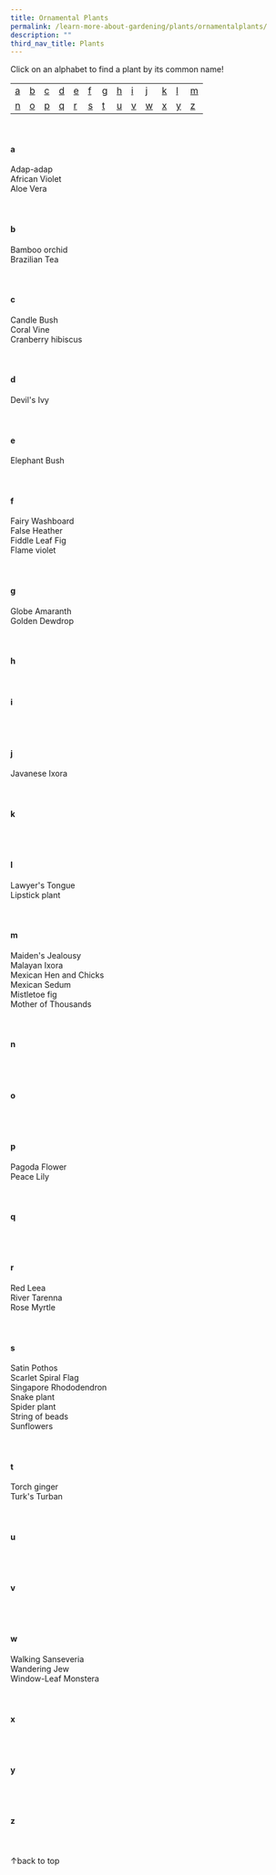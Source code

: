 ```yaml
---
title: Ornamental Plants
permalink: /learn-more-about-gardening/plants/ornamentalplants/
description: ""
third_nav_title: Plants
---
```

<a id="top"></a>
Click on an alphabet to find a plant by its common name!
<table>
	<tbody>
		<tr>
		<td style="width:0; border-bottom:0px"><a href="#a">a</a></td>
		<td style="width:0; border-bottom:0px"><a href="#b">b</a></td>
		<td style="width:0; border-bottom:0px"><a href="#c">c</a></td>
		<td style="width:0; border-bottom:0px"><a href="#d">d</a></td>
		<td style="width:0; border-bottom:0px"><a href="#e">e</a></td>
		<td style="width:0; border-bottom:0px"><a href="#f">f</a></td>
		<td style="width:0; border-bottom:0px"><a href="#g">g</a></td>
		<td style="width:0; border-bottom:0px"><a href="#h">h</a></td>
		<td style="width:0; border-bottom:0px"><a href="#i">i</a></td>
		<td style="width:0; border-bottom:0px"><a href="#j">j</a></td>
		<td style="width:0; border-bottom:0px"><a href="#k">k</a></td>
		<td style="width:0; border-bottom:0px"><a href="#l">l</a></td>
		<td style="border-bottom:0px"><a href="#m">m</a></td>
	</tr>
		<tr>
		<td style="width:0; border-bottom:0px"><a href="#n">n</a></td>
		<td style="width:0; border-bottom:0px"><a href="#o">o</a></td>
		<td style="width:0; border-bottom:0px"><a href="#p">p</a></td>
		<td style="width:0; border-bottom:0px"><a href="#q">q</a></td>
		<td style="width:0; border-bottom:0px"><a href="#r">r</a></td>
		<td style="width:0; border-bottom:0px"><a href="#s">s</a></td>
		<td style="width:0; border-bottom:0px"><a href="#t">t</a></td>
		<td style="width:0; border-bottom:0px"><a href="#u">u</a></td>
		<td style="width:0; border-bottom:0px"><a href="#v">v</a></td>
		<td style="width:0; border-bottom:0px"><a href="#w">w</a></td>
		<td style="width:0; border-bottom:0px"><a href="#x">x</a></td>
		<td style="width:0; border-bottom:0px"><a href="#y">y</a></td>
		<td style="border-bottom:0px"><a href="#z">z</a></td>
	</tr>
</tbody></table>
<br>

<section>
<h4 id="a">a</h4>
Adap-adap<br>
African Violet<br>
Aloe Vera<br>
	<br><br>
</section>

<section>
<h4 id="b">b</h4>
Bamboo orchid<br>
Brazilian Tea<br>
	 <br><br>
</section>

<section>
<h4 id="c">c</h4>
Candle Bush<br>
Coral Vine<br>
Cranberry hibiscus<br>
	 <br><br>
</section>

<section>
<h4 id="d">d</h4>
	Devil's Ivy<br>
	<br><br>
</section>

<section>
<h4 id="e">e</h4>
	Elephant Bush<br>
	<br><br>
</section>

<section>
<h4 id="f">f</h4>
Fairy Washboard<br>
False Heather<br>
Fiddle Leaf Fig<br>
Flame violet<br>
	<br><br>
</section>

<section>
<h4 id="g">g</h4>
Globe Amaranth<br>
Golden Dewdrop<br>
<br><br>
</section>

<section>
<h4 id="h">h</h4>
<br>
</section>

<section>
<h4 id="i">i</h4>
<br><br>
</section>

<section>
<h4 id="j">j</h4>
Javanese Ixora<br>
	<br><br>
	</section>

<section>
<h4 id="k">k</h4>
<br><br>
</section>

<section>
<h4 id="l">l</h4>
Lawyer's Tongue<br>
Lipstick plant<br>
<br><br>
</section>

<section>
<h4 id="m">m</h4>
Maiden's Jealousy<br>
Malayan Ixora<br>
Mexican Hen and Chicks<br>
Mexican Sedum<br>
Mistletoe fig<br>
Mother of Thousands<br>
	<br><br>
</section>

<section>
<h4 id="n">n</h4>
<br><br>
	</section>
	
<section>
<h4 id="o">o</h4>
<br><br>
</section>

<section>
<h4 id="p">p</h4>
Pagoda Flower<br>
Peace Lily<br>
<br><br>
</section>

<section>
<h4 id="q">q</h4>
<br><br>
	</section>
	
<section>
<h4 id="r">r</h4>
Red Leea<br>
River Tarenna<br>
Rose Myrtle<br>
	<br><br>
</section>

<section>
<h4 id="s">s</h4>
Satin Pothos<br>
Scarlet Spiral Flag<br>
Singapore Rhododendron<br>
Snake plant<br>
Spider plant<br>
String of beads<br>
Sunflowers<br>
<br><br>
</section>

<section>
<h4 id="t">t</h4>
Torch ginger<br>
Turk's Turban<br>
	<br><br>
</section>

<section>
<h4 id="u">u</h4>
	<br><br>
	</section>

<section>
<h4 id="v">v</h4>
	<br><br>
	</section>
	
<section>
<h4 id="w">w</h4>
Walking Sanseveria<br>
Wandering Jew<br>
Window-Leaf Monstera<br>
	<br><br>
	</section>

<section>
<h4 id="x">x</h4>
	<br><br>
	</section>
	
<section>
<h4 id="y">y</h4>
	<br><br>
	</section>
	
<section>
<h4 id="z">z</h4>
	<br><br>
	</section>
	
<div class="float-buttons">
	<div style="position:relative;" class="inner-wrapper-sticky">
  <a style="text-decoration:none" class="float-buttons left" href="#top">↑back to top</a>
	</div>
	</div>